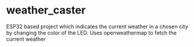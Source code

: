 # weather_caster
ESP32 based project which indicates the current weather in a chosen city by changing the color of the LED. Uses openweathermap to fetch the current weather
